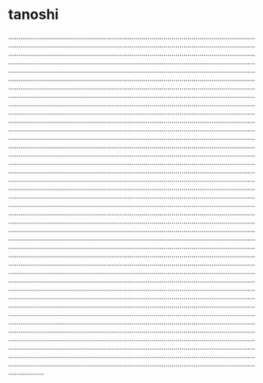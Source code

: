 # tanoshi
..................................................................................................................................................................................................................................................................................................................................................................................................................................................................................................................................................................................................................................................................................................................................................................................................................................................................................................................................................................................................................................................................................................................................................................................................................................................................................................................................................................................................................................................................................................................................................................................................................................................................................................................................................................................................................................................................................................................................................................................................................................................................................................................................................................................................................................................................................................................................................................................................................................................................................................................................................................................................................................................................................................................................................................................................................................................................................................................................................................................................................................................................................................................................................................................................................................................................................................................................................................................................................................................................................................................................................................................................................................................................................................................................................................................................................................................................................................................................................................................................................................................................................................................................................................................................................................................................................................................................................................................................................................................................................................................................................................................................................................................................................................................................................................................................................................................................................................................................................................................................................................................................................................................................................................................
